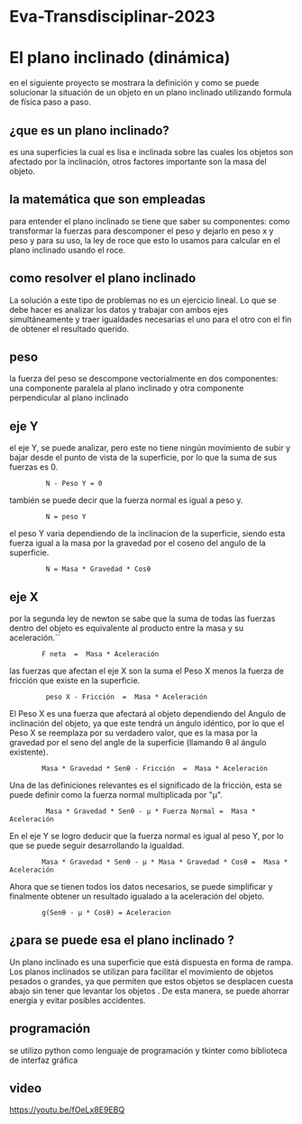 # Eva-Transdisciplinar-2023

# El plano inclinado (dinámica)

en el siguiente proyecto se mostrara la definición y como se puede solucionar la situación de un objeto en un plano inclinado utilizando formula de física  paso a paso.
## ¿que es un plano inclinado?

es una superficies la cual es lisa e inclinada sobre las cuales los objetos son afectado por la inclinación, otros factores importante son la masa del objeto.

## la matemática que son empleadas

para entender el plano inclinado se tiene que saber su componentes: como  transformar la fuerzas para descomponer el peso y dejarlo en peso x y peso y para su uso, la ley de roce que esto lo usamos para calcular en el plano inclinado usando el roce.

## como resolver el plano inclinado

La solución a este tipo de problemas no es un ejercicio lineal. Lo que se debe hacer es analizar los datos y trabajar con ambos ejes simultáneamente y traer igualdades necesarias el uno para el otro con el fin de obtener el resultado querido.

## peso

la fuerza del peso se descompone vectorialmente en dos componentes: una componente paralela al plano inclinado y otra componente perpendicular al plano inclinado

## eje Y

el eje Y, se puede analizar, pero este no tiene ningún movimiento de subir y bajar desde el punto de vista de la superficie, por lo que la suma de sus fuerzas es 0.

		     N - Peso Y = 0
		     
también se puede decir que la fuerza normal es igual a peso y.

             N = peso Y

el peso Y varia dependiendo de la inclinacion de la superficie, siendo esta fuerza igual a la masa por la gravedad por el coseno del angulo de la superficie. 

             N = Masa * Gravedad * Cosθ
## eje X

 por la segunda ley de newton se sabe que la suma de todas las fuerzas dentro del objeto es equivalente al producto entre la masa y su aceleración.``
           
            F neta  =  Masa * Aceleración
 las fuerzas que afectan el eje X son la suma el Peso X menos la fuerza de fricción que existe en la superficie.
  
  		     peso X - Fricción  =  Masa * Aceleración

El Peso X es una fuerza que afectará al objeto dependiendo del Angulo de inclinación del objeto, ya que este tendrá un ángulo idéntico, por lo que el Peso X se reemplaza por su verdadero valor, que es la masa por la gravedad por el seno del angle de la superficie (llamando θ al ángulo existente).

		    Masa * Gravedad * Senθ - Fricción  =  Masa * Aceleración

Una de las definiciones relevantes es el significado de la fricción, esta se puede definir como la fuerza normal multiplicada por "μ".

  	      	 Masa * Gravedad * Senθ - μ * Fuerza Normal =  Masa * Aceleración
  	      	 
En el eje Y se logro deducir que la fuerza normal es igual al peso Y, por lo que se puede seguir desarrollando la igualdad.

	    	Masa * Gravedad * Senθ - μ * Masa * Gravedad * Cosθ =  Masa * Aceleración

Ahora que se tienen todos los datos necesarios, se puede simplificar y finalmente obtener un resultado igualado a la aceleración del objeto.

            g(Senθ - μ * Cosθ) = Aceleracion

##  ¿para se puede esa el plano inclinado ?

Un plano inclinado es una superficie que está dispuesta en forma de rampa. Los planos inclinados se utilizan para facilitar el movimiento de objetos pesados o grandes, ya que permiten que estos objetos se desplacen cuesta abajo sin tener que levantar los objetos . De esta manera, se puede ahorrar energía y evitar posibles accidentes.

## programación 

se utilizo python como lenguaje de programación y tkinter como biblioteca de interfaz gráfica 

## video 
https://youtu.be/fOeLx8E9EBQ

